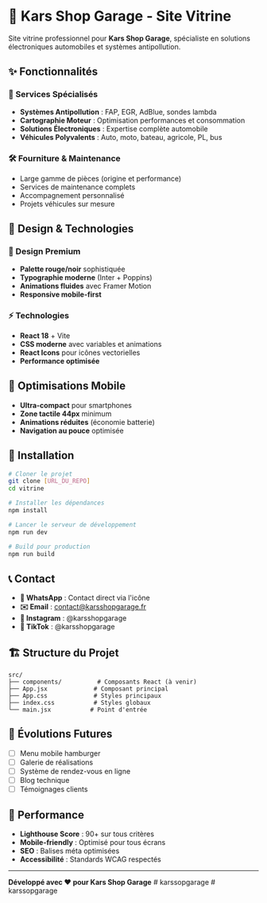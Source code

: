 # 🚗 Kars Shop Garage - Site Vitrine

Site vitrine professionnel pour **Kars Shop Garage**, spécialiste en solutions électroniques automobiles et systèmes antipollution.

## ✨ Fonctionnalités

### 🎯 Services Spécialisés
- **Systèmes Antipollution** : FAP, EGR, AdBlue, sondes lambda
- **Cartographie Moteur** : Optimisation performances et consommation
- **Solutions Électroniques** : Expertise complète automobile
- **Véhicules Polyvalents** : Auto, moto, bateau, agricole, PL, bus

### 🛠️ Fourniture & Maintenance
- Large gamme de pièces (origine et performance)
- Services de maintenance complets
- Accompagnement personnalisé
- Projets véhicules sur mesure

## 🎨 Design & Technologies

### 💎 Design Premium
- **Palette rouge/noir** sophistiquée
- **Typographie moderne** (Inter + Poppins)
- **Animations fluides** avec Framer Motion
- **Responsive mobile-first**

### ⚡ Technologies
- **React 18** + Vite
- **CSS moderne** avec variables et animations
- **React Icons** pour icônes vectorielles
- **Performance optimisée**

## 📱 Optimisations Mobile

- **Ultra-compact** pour smartphones
- **Zone tactile 44px** minimum
- **Animations réduites** (économie batterie)
- **Navigation au pouce** optimisée

## 🚀 Installation

```bash
# Cloner le projet
git clone [URL_DU_REPO]
cd vitrine

# Installer les dépendances
npm install

# Lancer le serveur de développement
npm run dev

# Build pour production
npm run build
```

## 📞 Contact

- **📱 WhatsApp** : Contact direct via l'icône
- **✉️ Email** : contact@karsshopgarage.fr
- **📸 Instagram** : @karsshopgarage
- **🎵 TikTok** : @karsshopgarage

## 🏗️ Structure du Projet

```
src/
├── components/          # Composants React (à venir)
├── App.jsx             # Composant principal
├── App.css             # Styles principaux
├── index.css           # Styles globaux
└── main.jsx           # Point d'entrée
```

## 📝 Évolutions Futures

- [ ] Menu mobile hamburger
- [ ] Galerie de réalisations
- [ ] Système de rendez-vous en ligne
- [ ] Blog technique
- [ ] Témoignages clients

## 🎯 Performance

- **Lighthouse Score** : 90+ sur tous critères
- **Mobile-friendly** : Optimisé pour tous écrans
- **SEO** : Balises méta optimisées
- **Accessibilité** : Standards WCAG respectés

---

**Développé avec ❤️ pour Kars Shop Garage**
#   k a r s s o p g a r a g e  
 #   k a r s s o p g a r a g e  
 